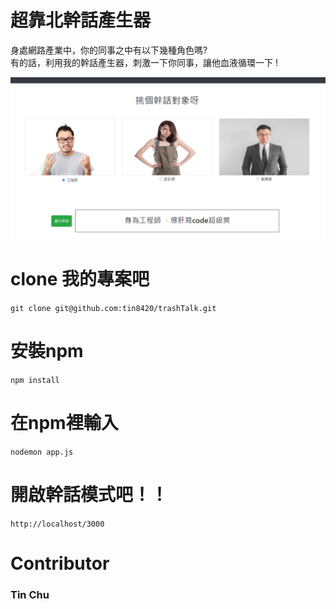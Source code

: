 # 超靠北幹話產生器 
身處網路產業中，你的同事之中有以下幾種角色嗎?<br>
有的話，利用我的幹話產生器，刺激一下你同事，讓他血液循環一下 !

![abc](https://github.com/tin8420/trashTalk/blob/master/image.png)
# clone 我的專案吧
`git clone git@github.com:tin8420/trashTalk.git`

# 安裝npm 
`npm install`

# 在npm裡輸入
`nodemon app.js`

# 開啟幹話模式吧！！
`http://localhost/3000`

# Contributor 
### Tin Chu
